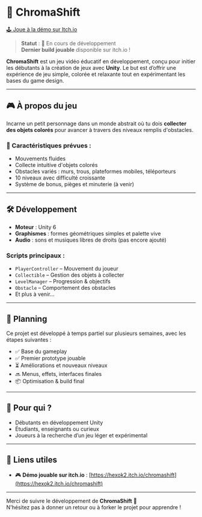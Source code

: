 # 🎨 ChromaShift

[🕹️ Joue à la démo sur Itch.io](https://hexok2.itch.io/chromashift)

> **Statut** : 🧪 En cours de développement  
> **Dernier build jouable** disponible sur itch.io !

**ChromaShift** est un jeu vidéo éducatif en développement, conçu pour initier les débutants à la création de jeux avec **Unity**. Le but est d’offrir une expérience de jeu simple, colorée et relaxante tout en expérimentant les bases du game design.

---

## 🎮 À propos du jeu

Incarne un petit personnage dans un monde abstrait où tu dois **collecter des objets colorés** pour avancer à travers des niveaux remplis d'obstacles.

### 🧩 Caractéristiques prévues :

- Mouvements fluides
- Collecte intuitive d'objets colorés
- Obstacles variés : murs, trous, plateformes mobiles, téléporteurs
- 10 niveaux avec difficulté croissante
- Système de bonus, pièges et minuterie (à venir)

---

## 🛠️ Développement

- **Moteur** : Unity 6
- **Graphismes** : formes géométriques simples et palette vive
- **Audio** : sons et musiques libres de droits (pas encore ajouté)

### Scripts principaux :

- `PlayerController` – Mouvement du joueur  
- `Collectible` – Gestion des objets à collecter  
- `LevelManager` – Progression & objectifs  
- `Obstacle` – Comportement des obstacles  
- Et plus à venir...

---

## 📅 Planning

Ce projet est développé à temps partiel sur plusieurs semaines, avec les étapes suivantes :

- ✅ Base du gameplay
- ✅ Premier prototype jouable
- ⏳ Améliorations et nouveaux niveaux
- 🔜 Menus, effets, interfaces finales
- 📦 Optimisation & build final

---

## 👤 Pour qui ?

- Débutants en développement Unity
- Étudiants, enseignants ou curieux
- Joueurs à la recherche d’un jeu léger et expérimental

---

## 🔗 Liens utiles

- 🎮 **Démo jouable sur itch.io** : [https://hexok2.itch.io/chromashift](https://hexok2.itch.io/chromashift)

---

Merci de suivre le développement de **ChromaShift** 💜  
N'hésitez pas à donner un retour ou à forker le projet pour apprendre !
